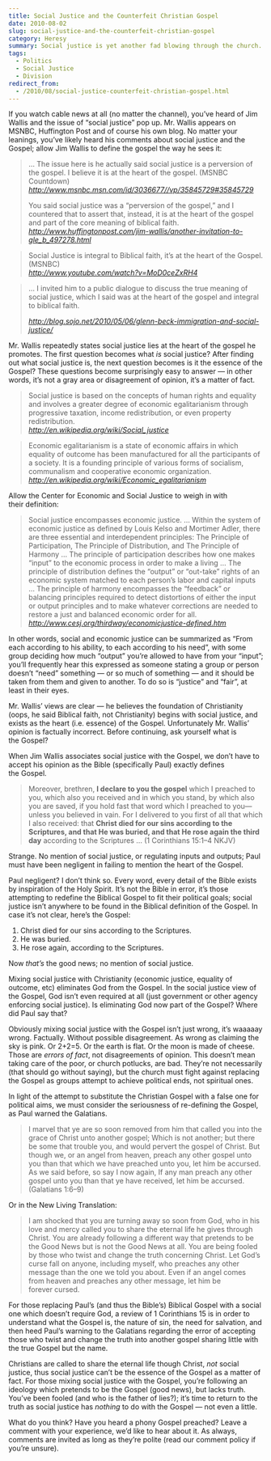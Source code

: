 ```yaml
---
title: Social Justice and the Counterfeit Christian Gospel
date: 2010-08-02
slug: social-justice-and-the-counterfeit-christian-gospel
category: Heresy
summary: Social justice is yet another fad blowing through the church. Sadly, it so misses the gospel it can't really even be called a Christian idea. Rather, it's a radical political idea.
tags: 
  - Politics
  - Social Justice
  - Division
redirect_from:
  - /2010/08/social-justice-counterfeit-christian-gospel.html
---
```




If you watch cable news at all (no matter the channel), you’ve heard of
Jim Wallis and the issue of “social justice” pop up. Mr. Wallis appears
on MSNBC, Huffington Post and of course his own blog. No matter your
leanings, you’ve likely heard his comments about social justice and the
Gospel; allow Jim Wallis to define the gospel the way he sees it:

> … The issue here is he actually said social justice is a perversion of
> the gospel. I believe it is at the heart of the gospel. (MSNBC Countdown)  
>  <cite>http://www.msnbc.msn.com/id/3036677//vp/35845729#35845729</cite>
>
> You said social justice was a “perversion of the gospel,” and I
> countered that to assert that, instead, it is at the heart of the
> gospel and part of the core meaning of biblical faith.  
> <cite>http://www.huffingtonpost.com/jim-wallis/another-invitation-to-gle_b_497278.html</cite>

> Social Justice is integral to Biblical faith, it’s at the heart of the
> Gospel. (MSNBC)  
>  <cite>http://www.youtube.com/watch?v=MoD0ceZxRH4</cite>

> … I invited him to a public dialogue to discuss the true meaning of
> social justice, which I said was at the heart of the gospel and
> integral to biblical faith.  
>
> <cite>http://blog.sojo.net/2010/05/06/glenn-beck-immigration-and-social-justice/</cite>

Mr. Wallis repeatedly states social justice lies at the heart of the
gospel he promotes. The first question becomes what *is* social justice?
After finding out what social justice is, the next question becomes is
it the essence of the Gospel? These questions become surprisingly easy
to answer — in other words, it’s not a gray area or disagreement of
opinion, it’s a matter of fact.

> Social justice is based on the concepts of human rights and equality
> and involves a greater degree of economic egalitarianism through
> progressive taxation, income redistribution, or even property
> redistribution.  
> <cite>http://en.wikipedia.org/wiki/Social_justice</cite>

> Economic egalitarianism is a state of economic affairs in which
> equality of outcome has been manufactured for all the participants of
> a society. It is a founding principle of various forms of socialism,
> communalism and cooperative economic organization.  
>  <cite>http://en.wikipedia.org/wiki/Economic_egalitarianism</cite>

Allow the Center for Economic and Social Justice to weigh in with
their definition:

> Social justice encompasses economic justice. … Within the system of
> economic justice as defined by Louis Kelso and Mortimer Adler, there
> are three essential and interdependent principles: The Principle of
> Participation, The Principle of Distribution, and The Principle of
> Harmony … The principle of participation describes how one makes
> “input” to the economic process in order to make a living … The
> principle of distribution defines the “output” or “out-take” rights of
> an economic system matched to each person’s labor and capital inputs …
> The principle of harmony encompasses the “feedback” or balancing
> principles required to detect distortions of either the input or
> output principles and to make whatever corrections are needed to
> restore a just and balanced economic order for all.  
> <cite>http://www.cesj.org/thirdway/economicjustice-defined.htm</cite>

In other words, social and economic justice can be summarized as “From
each according to his ability, to each according to his need”, with some
group deciding how much “output” you’re allowed to have from your
“input”; you’ll frequently hear this expressed as someone stating a
group or person doesn’t “need” something — or so much of something — and
it should be taken from them and given to another. To do so is “justice”
and “fair”, at least in their eyes.

Mr. Wallis’ views are clear — he believes the foundation of Christianity
(oops, he said Biblical faith, not Christianity) begins with social
justice, and exists as the heart (i.e. essence) of the Gospel.
Unfortunately Mr. Wallis’ opinion is factually incorrect. Before
continuing, ask yourself what is the Gospel?

When Jim Wallis associates social justice with the Gospel, we don’t have
to accept his opinion as the Bible (specifically Paul) exactly defines
the Gospel.

> Moreover, brethren, **I declare to you the gospel** which I preached
> to you, which also you received and in which you stand, by which also
> you are saved, if you hold fast that word which I preached to
> you—unless you believed in vain. For I delivered to you first of all
> that which I also received: that **Christ died for our sins according
> to the Scriptures, and that He was buried, and that He rose again the
> third day** according to the Scriptures … (1 Corinthians 15:1–4 NKJV)

Strange. No mention of social justice, or regulating inputs and outputs;
Paul must have been negligent in failing to mention the heart of
the Gospel.

Paul negligent? I don’t think so. Every word, every detail of the Bible
exists by inspiration of the Holy Spirit. It’s not the Bible in error,
it’s those attempting to redefine the Biblical Gospel to fit their
political goals; social justice isn’t anywhere to be found in the
Biblical definition of the Gospel. In case it’s not clear, here’s
the Gospel:

1.  Christ died for our sins according to the Scriptures.
2.  He was buried.
3.  He rose again, according to the Scriptures.

Now *that’s* the good news; no mention of social justice.

Mixing social justice with Christianity (economic justice, equality of
outcome, etc) eliminates God from the Gospel. In the social justice view
of the Gospel, God isn’t even required at all (just government or other
agency enforcing social justice). Is eliminating God now part of the
Gospel? Where did Paul say that?

Obviously mixing social justice with the Gospel isn’t just wrong, it’s
waaaaay wrong. Factually. Without possible disagreement. As wrong as
claiming the sky is pink. Or 2+2=5. Or the earth is flat. Or the moon is
made of cheese. Those are *errors of fact*, not disagreements of
opinion. This doesn’t mean taking care of the poor, or church potlucks,
are bad. They’re not necessarily (that should go without saying), but
the church must fight against replacing the Gospel as groups attempt to
achieve political ends, not spiritual ones.

In light of the attempt to substitute the Christian Gospel with a false
one for political aims, we must consider the seriousness of re-defining
the Gospel, as Paul warned the Galatians.

> I marvel that ye are so soon removed from him that called you into the
> grace of Christ unto another gospel; Which is not another; but there
> be some that trouble you, and would pervert the gospel of Christ. But
> though we, or an angel from heaven, preach any other gospel unto you
> than that which we have preached unto you, let him be accursed. As we
> said before, so say I now again, If any man preach any other gospel
> unto you than that ye have received, let him be accursed.
> (Galatians 1:6–9)

Or in the New Living Translation:

> I am shocked that you are turning away so soon from God, who in his
> love and mercy called you to share the eternal life he gives through
> Christ. You are already following a different way that pretends to be
> the Good News but is not the Good News at all. You are being fooled by
> those who twist and change the truth concerning Christ. Let God’s
> curse fall on anyone, including myself, who preaches any other message
> than the one we told you about. Even if an angel comes from heaven and
> preaches any other message, let him be forever cursed.

For those replacing Paul’s (and thus the Bible’s) Biblical Gospel with a
social one which doesn’t require God, a review of 1 Corinthians 15 is in
order to understand what the Gospel is, the nature of sin, the need for
salvation, and then heed Paul’s warning to the Galatians regarding the
error of accepting those who twist and change the truth into another
gospel sharing little with the true Gospel but the name.

Christians are called to share the eternal life though Christ, *not*
social justice, thus social justice can’t be the essence of the Gospel
as a matter of fact. For those mixing social justice with the Gospel,
you’re following an ideology which pretends to be the Gospel (good
news), but lacks truth. You’ve been fooled (and who is the father of
lies?); it’s time to return to the truth as social justice has *nothing*
to do with the Gospel — not even a little.

What do you think? Have you heard a phony Gospel preached? Leave a
comment with your experience, we’d like to hear about it. As always,
comments are invited as long as they’re polite (read our comment policy
if you’re unsure).

